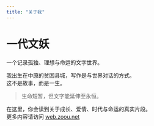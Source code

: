 ```yaml
---
title: "关于我"
---
```


# 一代文妖

一个记录孤独、理想与命运的文字世界。

我出生在中原的贫困县城，写作是与世界对话的方式。  
这不是故事，而是一生。

> 生命短暂，但文字能延伸至永恒。

在这里，你会读到关于成长、爱情、时代与命运的真实片段。  
更多内容请访问 [web.zoou.net](https://web.zoou.net)
